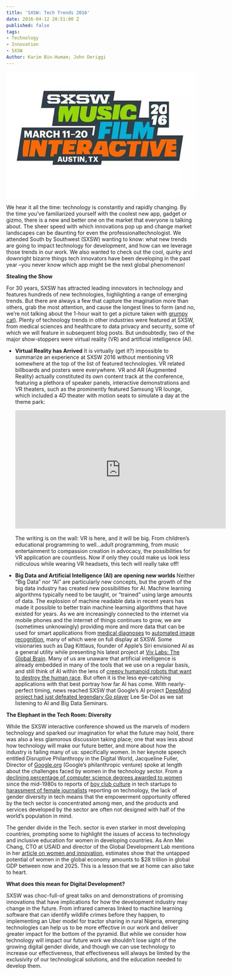 ```yaml
---
title: 'SXSW: Tech Trends 2016'
date: 2016-04-12 20:51:00 Z
published: false
tags:
- Technology
- Innovation
- SXSW
Author: Karim Bin-Humam; John Deriggi
---
```


![sxsw.png](/uploads/sxsw.png)

We hear it all the time: technology is constantly and rapidly changing. By the time you’ve familiarized yourself with the coolest new app, gadget or gizmo, there is a new and better one on the market that everyone is talking about. The sheer speed with which innovations pop up and change market landscapes can be daunting for even the professionaltechnologist. We attended South by Southwest (SXSW) wanting to know: what new trends are going to impact technology for development, and how can we leverage those trends in our work. We also wanted to check out the cool, quirky and downright bizarre things tech innovators have been developing in the past year –you never know which app might be the next global phenomenon!

**Stealing the Show**

For 30 years, SXSW has attracted leading innovators in technology and features hundreds of new technologies, highlighting a range of emerging trends. But there are always a few that capture the imagination more than others, grab the most attention, and cause the longest lines to form (and no, we’re not talking about the 1-hour wait to get a picture taken with [grumpy cat)](https://www.yahoo.com/style/absolutely-insane-lines-exist-to-see-grumpy-cat-at-113698908357.html). Plenty of technology trends in other industries were featured at SXSW, from medical sciences and healthcare to data privacy and security, some of which we will feature in subsequent blog posts. But undoubtedly, two of the major show-stoppers were virtual reality (VR) and artificial intelligence (AI).

* **Virtual Reality has Arrived**
  It is virtually (get it?) impossible to summarize an experience at SXSW 2016 without mentioning VR somewhere at the top of the list of featured technologies. VR related billboards and posters were everywhere. VR and AR (Augmented Reality) actually constituted its own content track at the conference, featuring a plethora of speaker panels, interactive demonstrations and VR theaters, such as the prominently featured Samsung VR lounge, which included a 4D theater with motion seats to simulate a day at the theme park:
  
  <iframe width="560" height="315" src="https://www.youtube.com/embed/9VpS9-BzQuM" frameborder="0" allowfullscreen></iframe>
  
  The writing is on the wall: VR is here, and it will be big. From children’s educational programming to well…adult programming, from music entertainment to compassion creation in advocacy, the possibilities for VR application are countless. Now if only they could make us look less ridiculous while wearing VR headsets, this tech will really take off!


* **Big Data and Artificial Intelligence (AI) are opening new worlds**
  Neither “Big Data” nor “AI” are particularly new concepts, but the growth of the big data industry has created new possibilities for AI. Machine learning algorithms typically need to be taught, or “trained” using large amounts of data. The explosion of machine readable data in recent years has made it possible to better train machine learning algorithms that have existed for years. As we are increasingly connected to the internet via mobile phones and the internet of things continues to grow, we are (sometimes unknowingly) providing more and more data that can be used for smart applications from [medical diagnoses](http://venturebeat.com/2016/04/05/big-boston-hospital-will-use-deep-learning-tech-to-improve-healthcare/) to [automated image recognition](http://techcrunch.com/2015/05/04/video-to-data/), many of which were on full display at SXSW. Some visionaries such as Dag Kittlaus, founder of Apple’s Siri envisioned AI as a general utility while presenting his latest project at [Viv Labs: The Global Brain](http://viv.ai/). Many of us are unaware that artificial intelligence is already embedded in many of the tools that we use on a regular basis, and still think of AI within the lens of [creepy humanoid robots that want to destroy the human race](https://www.youtube.com/watch?v=W0_DPi0PmF0). But often it is the less eye-catching applications with that best portray how far AI has come. With nearly-perfect timing, news reached SXSW that Google’s AI project [DeepMind project had just defeated legendary Go player](http://www.theverge.com/2016/3/9/11184362/google-alphago-go-deepmind-result) Lee Se-Dol as we sat listening to AI and Big Data Seminars.

**The Elephant in the Tech Room: Diversity**

While the SXSW interactive conference showed us the marvels of modern technology and sparked our imagination for what the future may hold, there was also a less glamorous discussion taking place; one that was less about how technology will make our future better, and more about how the industry is failing many of us: specifically women. In her keynote speech entitled Disruptive Philanthropy in the Digital World, Jacqueline Fuller, Director of [Google.org](http://google.org/) (Google’s philanthropic venture) spoke at length about the challenges faced by women in the technology sector. From a [declining percentage of computer science degrees awarded to women](http://fortune.com/2015/03/26/report-the-number-of-women-entering-computing-took-a-nosedive/) since the mid-1980s to reports of [boy club culture](http://www.theatlantic.com/business/archive/2015/03/the-sexism-of-startup-land/387184/) in tech startups to [harassment of female journalists](http://www.huffingtonpost.com/entry/women-tech-writers-abuse_us_561d3368e4b0c5a1ce60a42d) reporting on technology, the lack of gender diversity in tech means that the empowerment opportunity offered by the tech sector is concentrated among men, and the products and services developed by the sector are often not designed with half of the world’s population in mind.

The gender divide in the Tech. sector is even starker in most developing countries, prompting some to highlight the issues of access to technology and inclusive education for women in developing countries. As Ann Mei Chang, CTO at USAID and director of the Global Development Lab mentions in her [article on women and innovation](http://www.huffingtonpost.com/ann-mei-chang/how-to-turbo-charge-devel_b_9486672.html), estimates show that the untapped potential of women in the global economy amounts to $28 trillion in global GDP between now and 2025. This is a lesson that we at home can also take to heart.

**What does this mean for Digital Development?**

SXSW was choc-full-of great talks on and demonstrations of promising innovations that have implications for how the development industry may change in the future. From infrared cameras linked to machine learning software that can identify wildlife crimes before they happen, to implementing an Uber model for tractor sharing in rural Nigeria, emerging technologies can help us to be more effective in our work and deliver greater impact for the bottom of the pyramid. But while we consider how technology will impact our future work we shouldn’t lose sight of the growing digital gender divide, and though we can use technology to increase our effectiveness, that effectiveness will always be limited by the exclusivity of our technological solutions, and the education needed to develop them.